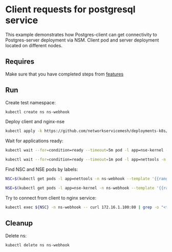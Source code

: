 # Client requests for postgresql service

This example demonstrates how Postgres-client can get connectivity to Postgres-server deployment via NSM.
Client pod and server deployment located on different nodes.


## Requires

Make sure that you have completed steps from [features](../)

## Run

Create test namespace:
```bash
kubectl create ns ns-webhook
```

Deploy client and nginx-nse
```bash
kubectl apply -k https://github.com/networkservicemesh/deployments-k8s/examples/features/webhook?ref=00ac63562a182eac4cb12f5f3f85b0fcd39fc73e
```

Wait for applications ready:
```bash
kubectl wait --for=condition=ready --timeout=5m pod -l app=nse-kernel -n ns-webhook
```
```bash
kubectl wait --for=condition=ready --timeout=1m pod -l app=nettools -n ns-webhook
```

Find NSC and NSE pods by labels:
```bash
NSC=$(kubectl get pods -l app=nettools -n ns-webhook --template '{{range .items}}{{.metadata.name}}{{"\n"}}{{end}}')
```
```bash
NSE=$(kubectl get pods -l app=nse-kernel -n ns-webhook --template '{{range .items}}{{.metadata.name}}{{"\n"}}{{end}}')
```

Try to connect from client to nginx service:
```bash
kubectl exec ${NSC} -n ns-webhook -- curl 172.16.1.100:80 | grep -o "<title>Welcome to nginx!</title>"
```

## Cleanup

Delete ns:
```bash
kubectl delete ns ns-webhook
```
